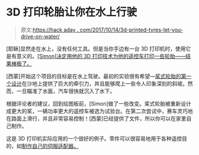 # 3D 打印轮胎让你在水上行驶

> 原文:[https://hack aday . com/2017/10/14/3d-printed-tyres-let-you-drive-on-water/](https://hackaday.com/2017/10/14/3d-printed-tyres-let-you-drive-on-water/)

[耶稣]显然走在水上，没有任何工具。但是当你手边有一台 3D 打印机时，使用它是有意义的。[[Simon]决定用他的 3D 打印技术为他的遥控车打印一些轮胎——结果棒极了。](https://www.youtube.com/watch?v=YWZkXu0QfAo)

[西蒙]开始这个项目的目标是在水上驾驶。最初的实验很有希望—[桨式轮胎的第一个设计](https://www.youtube.com/watch?v=QfZZyqJT3zY)在沙地上提供了巨大的牵引力，并且能够爬上一些令人印象深刻的斜坡。然而，一旦瞄准了水面，汽车很快就沉入了水下。

根据评论者的建议，回到绘图板前，[Simon]做了一些改变。桨式轮胎被重新设计成更大的桨，一辆功率更大的遥控车被选为试验台。在第二次尝试中，赛车灵巧地在路面上滑行，并且非常容易控制！[西蒙]已经提供了文件，所以你可以在家里自己制作。

这是 3D 打印机实际应用的一个很好的例子。零件可以很容易地用于各种遥控目的，如[制作自己的伺服适配器。](https://hackaday.com/2015/02/01/spline-thieving-makes-hobby-servos-even-more-useful/)